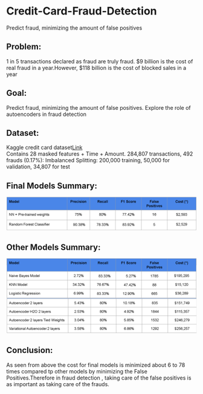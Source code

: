 # Credit-Card-Fraud-Detection
Predict fraud, minimizing the amount of false positives

## Problem:
1 in 5 transactions declared as fraud are truly fraud. $9 billion is the cost of real fraud in a year.However, $118 billion is the cost of blocked sales in a year

## Goal: 
Predict fraud, minimizing the amount of false positives. Explore the role of autoencoders in fraud detection

## Dataset:
Kaggle credit card dataset[Link](https://www.kaggle.com/mlg-ulb/creditcardfraud)  
Contains 28 masked features + Time + Amount. 284,807 transactions, 492 frauds (0.17%): Imbalanced 
Splitting: 200,000 training, 50,000 for validation, 34,807 for test

## Final Models Summary:
![Final Models](https://github.com/Sikhadasr/Credit-Card-Fraud-Detection/blob/master/Images/Final%20Models.PNG)

## Other Models Summary:

![Other Models](https://github.com/Sikhadasr/Credit-Card-Fraud-Detection/blob/master/Images/Other%20Models.PNG)

## Conclusion:
As seen from above the cost for final models  is minimized about 6 to 78 times compared tp other  models by minimizing the False Positives.Therefore in fraud detection , taking care of the false positives is as important as taking care of the frauds. 






